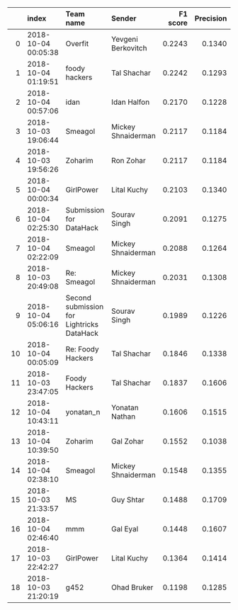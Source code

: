 |    | index               | Team name                                 | Sender             |   F1 score |   Precision |   Recall |
|---:|:--------------------|:------------------------------------------|:-------------------|-----------:|------------:|---------:|
|  0 | 2018-10-04 00:05:38 | Overfit                                   | Yevgeni Berkovitch |     0.2243 |      0.1340 |   0.6878 |
|  1 | 2018-10-04 01:19:51 | foody hackers                             | Tal Shachar        |     0.2242 |      0.1293 |   0.8439 |
|  2 | 2018-10-04 00:57:06 | idan                                      | Idan Halfon        |     0.2170 |      0.1228 |   0.9317 |
|  3 | 2018-10-03 19:06:44 | Smeagol                                   | Mickey Shnaiderman |     0.2117 |      0.1184 |   1.0000 |
|  4 | 2018-10-03 19:56:26 | Zoharim                                   | Ron Zohar          |     0.2117 |      0.1184 |   1.0000 |
|  5 | 2018-10-04 00:00:34 | GirlPower                                 | Lital Kuchy        |     0.2103 |      0.1340 |   0.4878 |
|  6 | 2018-10-04 02:25:30 | Submission for DataHack                   | Sourav Singh       |     0.2091 |      0.1275 |   0.5805 |
|  7 | 2018-10-04 02:22:09 | Smeagol                                   | Mickey Shnaiderman |     0.2088 |      0.1264 |   0.6000 |
|  8 | 2018-10-03 20:49:08 | Re: Smeagol                               | Mickey Shnaiderman |     0.2031 |      0.1308 |   0.4537 |
|  9 | 2018-10-04 05:06:16 | Second submission for Lightricks DataHack | Sourav Singh       |     0.1989 |      0.1226 |   0.5268 |
| 10 | 2018-10-04 00:05:09 | Re: Foody Hackers                         | Tal Shachar        |     0.1846 |      0.1338 |   0.2976 |
| 11 | 2018-10-03 23:47:05 | Foody Hackers                             | Tal Shachar        |     0.1837 |      0.1606 |   0.2146 |
| 12 | 2018-10-04 10:43:11 | yonatan_n                                 | Yonatan Nathan     |     0.1606 |      0.1515 |   0.1707 |
| 13 | 2018-10-04 10:39:50 | Zoharim                                   | Gal Zohar          |     0.1552 |      0.1038 |   0.3073 |
| 14 | 2018-10-04 02:38:10 | Smeagol                                   | Mickey Shnaiderman |     0.1548 |      0.1355 |   0.1805 |
| 15 | 2018-10-03 21:33:57 | MS                                        | Guy Shtar          |     0.1488 |      0.1709 |   0.1317 |
| 16 | 2018-10-04 02:46:40 | mmm                                       | Gal Eyal           |     0.1448 |      0.1607 |   0.1317 |
| 17 | 2018-10-03 22:42:27 | GirlPower                                 | Lital Kuchy        |     0.1364 |      0.1414 |   0.1317 |
| 18 | 2018-10-03 21:20:19 | g452                                      | Ohad Bruker        |     0.1198 |      0.1285 |   0.1122 |